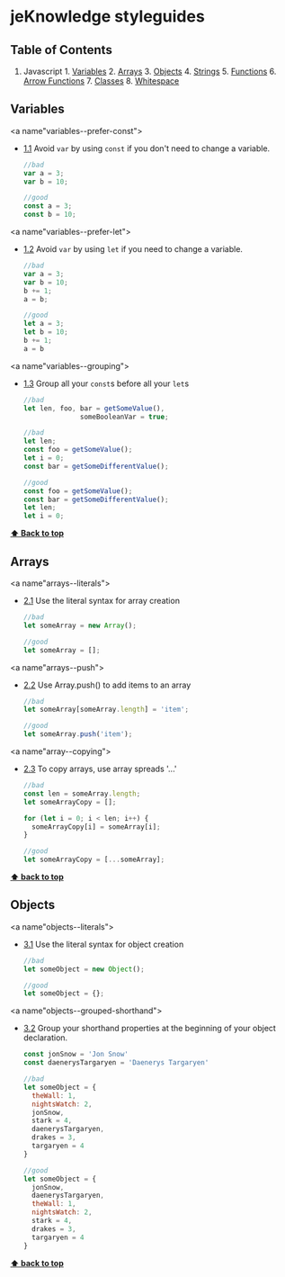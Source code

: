 # jeKnowledge styleguides

## Table of Contents

  1. Javascript
    1. [Variables](#variables)
    2. [Arrays](#arrays)
    3. [Objects](#objects)
    4. [Strings](#strings)
    5. [Functions](#functions)
    6. [Arrow Functions](#arrow-functions)
    7. [Classes](#classes)
    8. [Whitespace](#whitespace)

## Variables

  <a name"variables--prefer-const"></a><a name="1.1"></a>
  - [1.1](#variables--prefer-const) Avoid  `var` by using `const` if you don't need to change a variable.

    ```javascript
    //bad
    var a = 3;
    var b = 10;

    //good
    const a = 3;
    const b = 10;
    ```

  <a name"variables--prefer-let"></a><a name="1.2"></a>
  - [1.2](#variables--prefer-let) Avoid `var` by using `let` if you need to change a variable.

    ```javascript
    //bad
    var a = 3;
    var b = 10;
    b += 1;
    a = b;

    //good
    let a = 3;
    let b = 10;
    b += 1;
    a = b
    ```

  <a name"variables--grouping"></a><a name="1.3"></a>
  - [1.3](#variables--grouping) Group all your `const`s before all your `let`s

    ```javascript
    //bad
    let len, foo, bar = getSomeValue(),
                  someBooleanVar = true;

    //bad
    let len;
    const foo = getSomeValue();
    let i = 0;
    const bar = getSomeDifferentValue();

    //good
    const foo = getSomeValue();
    const bar = getSomeDifferentValue();
    let len;
    let i = 0;
    ```

**[⬆ Back to top](#table-of-contents)**

## Arrays

  <a name"arrays--literals"></a><a name="2.1"></a>
  - [2.1](#arrays--literals) Use the literal syntax for array creation
    ```javascript
    //bad
    let someArray = new Array();

    //good
    let someArray = [];
    ```

  <a name"arrays--push"></a><a name="2.2"></a>
  - [2.2](#arrays--push) Use Array.push() to add items to an array
    ```javascript
    //bad
    let someArray[someArray.length] = 'item';

    //good
    let someArray.push('item');
    ```

  <a name"array--copying"></a><a name="2.3"></a>
  - [2.3](#arrays--copying) To copy arrays, use array spreads '...'
    ```javascript
    //bad
    const len = someArray.length;
    let someArrayCopy = [];

    for (let i = 0; i < len; i++) {
      someArrayCopy[i] = someArray[i];
    }

    //good
    let someArrayCopy = [...someArray];
    ```

**[⬆ back to top](#table-of-contents)**

## Objects

  <a name"objects--literals"></a><a name="3.1"></a>
  - [3.1](#objects--literals) Use the literal syntax for object creation
    ```javascript
    //bad
    let someObject = new Object();

    //good
    let someObject = {};
    ```

  <a name"objects--grouped-shorthand"></a><a name="2.2"></a>
  - [3.2](#objects--grouped-shorthand) Group your shorthand properties at the beginning of your object declaration.
    ```javascript
    const jonSnow = 'Jon Snow'
    const daenerysTargaryen = 'Daenerys Targaryen'

    //bad
    let someObject = {
      theWall: 1,
      nightsWatch: 2,
      jonSnow,
      stark = 4,
      daenerysTargaryen,
      drakes = 3,
      targaryen = 4
    }

    //good
    let someObject = {
      jonSnow,
      daenerysTargaryen,
      theWall: 1,
      nightsWatch: 2,
      stark = 4,
      drakes = 3,
      targaryen = 4
    }
    ```

**[⬆ back to top](#table-of-contents)**
